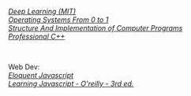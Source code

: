 [_Deep Learning (MIT)_](https://github.com/GandalfTea/Notebooks/tree/master/Deep%20Learning/MIT%20Textbook)        
[_Operating Systems From 0 to 1_](https://github.com/GandalfTea/Notebooks/tree/master/CS/OS/Operating%20Systems%20From%200%20to%201)    
[_Structure And Implementation of Computer Programs_](https://github.com/GandalfTea/Notebooks/tree/master/SICP)     
[_Professional C++_](https://github.com/GandalfTea/Notebooks/tree/master/ProfC%2B%2B%20.%20textbook)    

&nbsp;   


Web Dev:   
[_Eloquent Javascript_](https://github.com/GandalfTea/Notebooks/tree/master/JavaScript/Eloquent%20Javascript)        
[_Learning Javascript - O'reilly - 3rd ed._](https://github.com/GandalfTea/Notebooks/tree/master/JavaScript/Learning%20Javascript%20Ed.3)
